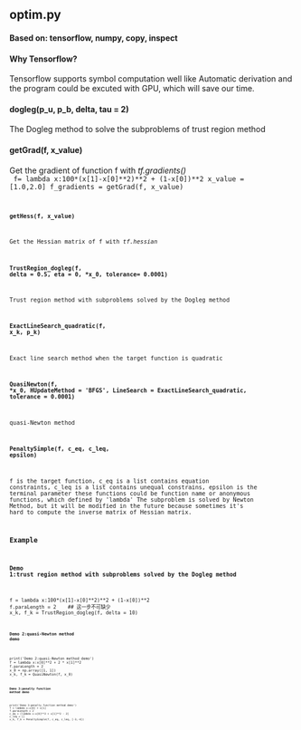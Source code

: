 ## optim.py

#### Based on: tensorflow, numpy, copy, inspect

#### Why Tensorflow?

Tensorflow supports symbol computation well like Automatic derivation and the program
could be excuted with GPU, which will save our time.

#### dogleg(p_u, p_b, delta, tau = 2)
The Dogleg method to solve the subproblems of trust region method

#### getGrad(f, x_value)
Get the gradient of function f with *tf.gradients()*  <br />
<code>
f= lambda x:100*(x[1]-x[0]**2)**2 + (1-x[0])**2
x_value = [1.0,2.0]
f_gradients = getGrad(f, x_value)
<code/>    
#### getHess(f, x_value)
Get the Hessian matrix of f with *tf.hessian*

#### TrustRegion_dogleg(f, delta = 0.5, eta = 0, *x_0, tolerance= 0.0001)
Trust region method with subproblems solved by the Dogleg method

#### ExactLineSearch_quadratic(f, x_k, p_k)
Exact line search method when the target function is quadratic

#### QuasiNewton(f, *x_0,  HUpdateMethod = 'BFGS', LineSearch = ExactLineSearch_quadratic, tolerance = 0.0001)
quasi-Newton method

#### PenaltySimple(f, c_eq, c_leq, epsilon)
f is the target function, c_eq is a list contains equation constraints,
c_leq is  a list contains unequal constrains, epsilon is the terminal parameter
these functions could be function name or anonymous functions, which defined by 'lambda'
The subproblem is solved by Newton Method, but it will be modified in the future because sometimes it's hard to compute the inverse matrix of Hessian matrix.

### Example
#### Demo 1:trust region method with subproblems solved by the Dogleg method
<code>
f = lambda x:100*(x[1]-x[0]**2)**2 + (1-x[0])**2
f.paraLength = 2    ## 这一步不可缺少
x_k, f_k = TrustRegion_dogleg(f, delta = 10)
<code/>
    
#### Demo 2:quasi-Newton method demo
<code>
print('Demo 2:quasi-Newton method demo')
f = lambda x:x[0]**2 + 2 * x[1]**2
f.paraLength = 2
x_0 = np.array([1, 1])
x_k, f_k = QuasiNewton(f, x_0)
<code/>
    
#### Demo 3:penalty function method demo
<code>
print('Demo 3:penalty function method demo')
f = lambda x:x[0] + x[1]
f.paraLength = 2
c_eq = [lambda x:x[0]**2 + x[1]**2 - 2]
c_leq = []
x_k, f_k = PenaltySimple(f, c_eq, c_leq, [-3,-4])
<code/>